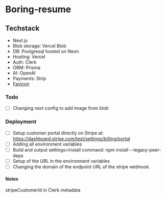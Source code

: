 # Boring-resume

## Techstack

- Next.js
- Blob storage: Vercel Blob
- DB: Postgresql hosted on Neon
- Hosting: Vercel
- Auth: Clerk
- ORM: Prisma
- AI: OpenAI
- Payments: Strip
- [Favicon](https://hugeicons.com/icon/book-edit-stroke-rounded)

### Todo

- [ ] Changing next config to add image from blob

### Deployment

- [ ] Setup customer portal directly on Stripe at: https://dashboard.stripe.com/test/settings/billing/portal
- [ ] Adding all environment variables
- [ ] Build and output settings>Install command: npm install --legacy-peer-deps
- [ ] Setup of the URL in the environment variables
- [ ] Changing the domain of the endpoint URL of the stripe webhook.

#### Notes

stripeCustomerId in Clerk metadata
